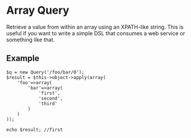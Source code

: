 # Array Query

Retrieve a value from within an array using an XPATH-like string. This is useful if you want to write a simple DSL that
consumes a web service or something like that.

## Example

    $q = new Query('/foo/bar/0');
    $result = $this->object->apply(array(
        'foo'=>array(
            'bar'=>array(
                'first',
                'second',
                'third'
            )
        )
    ));

    echo $result; //first
